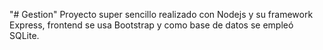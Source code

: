 "# Gestion" 
Proyecto super sencillo realizado con Nodejs y su framework Express, frontend se usa Bootstrap y como base de datos se empleó SQLite.
